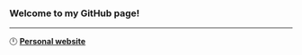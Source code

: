 ### Welcome to my GitHub page!

---

:clock12: [**Personal website**](https://www.jan.ditzen.net)


